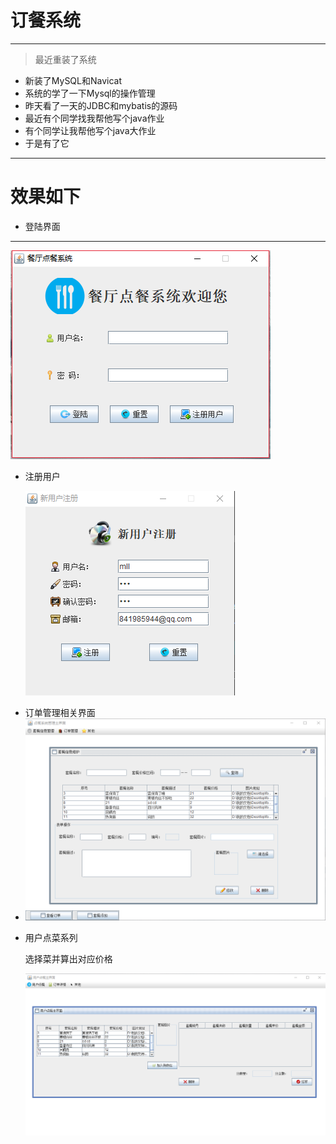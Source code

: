 # 订餐系统

---

>最近重装了系统

- 新装了MySQL和Navicat
- 系统的学了一下Mysql的操作管理
- 昨天看了一天的JDBC和mybatis的源码
- 最近有个同学找我帮他写个java作业
- 有个同学让我帮他写个java大作业
- 于是有了它

---

# 效果如下

- 登陆界面

---

![Image text](pic/login.png) 

+ 注册用户

  ![Image text](pic/signup.png)

- 订单管理相关界面
- ![Image text](pic/mangnerfood.png) 

 

+ 用户点菜系列

  选择菜并算出对应价格

  ![Image text](pic/order.png)

  
